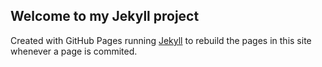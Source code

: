 ## Welcome to my Jekyll project


Created with GitHub Pages running [Jekyll](https://jekyllrb.com/) to rebuild the pages in this site whenever a page is commited.



